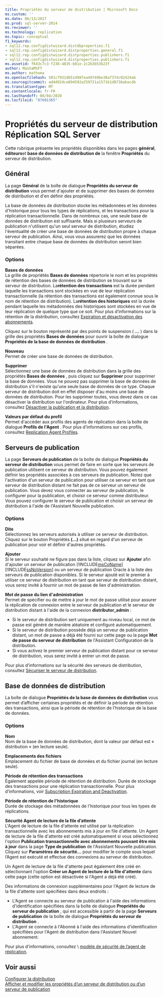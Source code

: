 ```yaml
---
title: Propriétés du serveur de distribution | Microsoft Docs
ms.custom: ''
ms.date: 06/13/2017
ms.prod: sql-server-2014
ms.reviewer: ''
ms.technology: replication
ms.topic: conceptual
f1_keywords:
- sql12.rep.configdistwizard.distdbproperties.f1
- sql12.rep.configdistwizard.distproperties.general.f1
- sql12.rep.configdistwizard.distproperties.publishers.f1
- sql12.rep.configdistwizard.distproperties.publishers.f1
ms.assetid: f643c7c3-f238-4835-b81e-2c2b3b53b23f
author: MashaMSFT
ms.author: mathoma
ms.openlocfilehash: 501c7931d651498fea49749be38af374c02424ab
ms.sourcegitcommit: ad4d92dce894592a259721a1571b1d8736abacdb
ms.translationtype: MT
ms.contentlocale: fr-FR
ms.lasthandoff: 08/04/2020
ms.locfileid: "87601365"
---
```

# <a name="sql-server-replication-distributor-properties"></a>Propriétés du serveur de distribution Réplication SQL Server
Cette rubrique présente les propriétés disponibles dans les pages **général**, **éditeurs**et **base de données de distribution de** la fenêtre **Propriétés** du serveur de distribution. 

## <a name="general"></a>Général
  La page **Général** de la boîte de dialogue **Propriétés du serveur de distribution** vous permet d'ajouter et de supprimer des bases de données de distribution et d'en définir des propriétés.  
  
 La base de données de distribution stocke les métadonnées et les données d'historique pour tous les types de réplications, et les transactions pour la réplication transactionnelle. Dans de nombreux cas, une seule base de données de distribution est suffisante. Mais si plusieurs serveurs de publication n'utilisent qu'un seul serveur de distribution, étudiez l'éventualité de créer une base de données de distribution propre à chaque serveur de publication. Ainsi, vous vous assurerez que les données transitant entre chaque base de données de distribution seront bien séparées.  
  
### <a name="options"></a>Options  
 **Bases de données**  
 La grille de propriétés **Bases de données** répertorie le nom et les propriétés de rétention des bases de données de distribution se trouvant sur le serveur de distribution. La**rétention des transactions** est la durée pendant laquelle les transactions sont stockées en vue de leur réplication transactionnelle (la rétention des transactions est également connue sous le nom de rétention de distribution). La**rétention des historiques** est la durée pendant laquelle les métadonnées des historiques sont stockées en vue de leur réplication de quelque type que ce soit. Pour plus d’informations sur la rétention de la distribution, consultez [Expiration et désactivation des abonnements](subscription-expiration-and-deactivation.md).  
  
 Cliquez sur le bouton représenté par des points de suspension ( **...** ) dans la grille des propriétés **Bases de données** pour ouvrir la boîte de dialogue **Propriétés de la base de données de distribution** .  
  
 **Nouveau**  
 Permet de créer une base de données de distribution.  
  
 **Supprimer**  
 Sélectionnez une base de données de distribution dans la grille des propriétés **Bases de données** , puis cliquez sur **Supprimer** pour supprimer la base de données. Vous ne pouvez pas supprimer la base de données de distribution s'il n'existe qu'une seule base de données de ce type. Chaque serveur de distribution doit en effet disposer d'au moins une base de données de distribution. Pour les supprimer toutes, vous devez dans ce cas désactiver la distribution sur l'ordinateur. Pour plus d’informations, consultez [Désactiver la publication et la distribution](disable-publishing-and-distribution.md).  
  
 **Valeurs par défaut du profil**  
 Permet d'accéder aux profils des agents de réplication dans la boîte de dialogue **Profils de l'Agent** . Pour plus d'informations sur ces profils, consultez [Replication Agent Profiles](agents/replication-agent-profiles.md).  

## <a name="publishers"></a>Serveurs de publication

  La page **Serveurs de publication** de la boîte de dialogue **Propriétés du serveur de distribution** vous permet de faire en sorte que les serveurs de publication utilisent ce serveur de distribution. Vous pouvez également définir les propriétés associées à ces serveurs de publication. Notez que l'activation d'un serveur de publication pour utiliser ce serveur en tant que serveur de distribution distant ne fait pas de ce serveur un serveur de publication. Vous devez vous connecter au serveur de publication, le configurer pour la publication, et choisir ce serveur comme distributeur. Vous pouvez configurer le serveur de publication et choisir un serveur de distribution à l'aide de l'Assistant Nouvelle publication.  
  
### <a name="options"></a>Options  
 **Dite**  
 Sélectionnez les serveurs autorisés à utiliser ce serveur de distribution. Cliquez sur le bouton Propriétés **(...)** situé en regard d'un serveur de publication pour voir et définir d'autres propriétés.  
  
 **Ajouter**  
 Si le serveur souhaité ne figure pas dans la liste, cliquez sur **Ajouter** afin d'ajouter un serveur de publication [!INCLUDE[msCoName](../../includes/msconame-md.md)] [!INCLUDE[ssNoVersion](../../includes/ssnoversion-md.md)] ou un serveur de publication Oracle à la liste des serveurs de publication disponibles. Si le serveur ajouté est le premier à utiliser ce serveur de distribution en tant que serveur de distribution distant, vous serez invité à fournir un mot de passe de lien d'administration.  
  
 **Mot de passe du lien d'administration**  
 Permet de spécifier ou de mettre à jour le mot de passe utilisé pour assurer la réplication de connexion entre le serveur de publication et le serveur de distribution distant à l'aide de la connexion **distributor_admin** :  
  
-   Si le serveur de distribution sert uniquement au niveau local, ce mot de passe est généré de manière aléatoire et configuré automatiquement.  
-   Si le serveur de distribution possède déjà un serveur de publication distant, un mot de passe a déjà été fourni sur cette page ou la page **Mot de passe du serveur de distribution** de l'Assistant Configuration de la distribution.    
-   Si vous activez le premier serveur de publication distant pour ce serveur de distribution, vous serez invité à entrer un mot de passe.  
  
 Pour plus d’informations sur la sécurité des serveurs de distribution, consultez [Sécuriser le serveur de distribution](security/secure-the-distributor.md).  

## <a name="distribution-database"></a>Base de données de distribution
  La boîte de dialogue **Propriétés de la base de données de distribution** vous permet d’afficher certaines propriétés et de définir la période de rétention des transactions, ainsi que la période de rétention de l’historique de la base de données.  
  
### <a name="options"></a>Options  
 **Nom**  
 Nom de la base de données de distribution, dont la valeur par défaut est « distribution » (en lecture seule).  
  
 **Emplacements des fichiers**  
 Emplacement du fichier de base de données et du fichier journal (en lecture seule).  
  
 **Période de rétention des transactions**  
 Également appelée période de rétention de distribution. Durée de stockage des transactions pour une réplication transactionnelle. Pour plus d’informations, voir [Subscription Expiration and Deactivation](subscription-expiration-and-deactivation.md).  
  
 **Période de rétention de l'historique**  
 Durée de stockage des métadonnées de l'historique pour tous les types de réplications.  
  
 **Sécurité Agent de lecture de la file d’attente**  
 L'Agent de lecture de la file d'attente est utilisé par la réplication transactionnelle avec les abonnements mis à jour en file d'attente. Un Agent de lecture de la file d'attente est créé automatiquement si vous sélectionnez l'option **Publication transactionnelle avec abonnements pouvant être mis à jour** dans la page **Type de publication** de l'Assistant Nouvelle publication. Cliquez sur **Paramètres de sécurité…** pour modifier le compte sous lequel l’Agent est exécuté et effectue des connexions au serveur de distribution.  
  
 Un Agent de lecture de la file d'attente peut également être créé en sélectionnant l'option **Créer un Agent de lecture de la file d'attente** dans cette page (cette option est désactivée si l'Agent a déjà été créé).  
  
 Des informations de connexion supplémentaires pour l'Agent de lecture de la file d'attente sont spécifiées dans deux endroits :    
-   L'Agent se connecte au serveur de publication à l'aide des informations d'identification spécifiées dans la boîte de dialogue **Propriétés du serveur de publication** , qui est accessible à partir de la page **Serveurs de publication** de la boîte de dialogue **Propriétés du serveur de distribution** .    
-   L'Agent se connecte à l'Abonné à l'aide des informations d'identification spécifiées pour l'Agent de distribution dans l'Assistant Nouvel abonnement.  
  
 Pour plus d’informations, consultez \\ [modèle de sécurité de l’agent de réplication](security/replication-agent-security-model.md). 

  
## <a name="see-also"></a>Voir aussi  
 [Configurer la distribution](configure-distribution.md)   
 [Afficher et modifier les propriétés d’un serveur de distribution ou d’un serveur de publication](view-and-modify-distributor-and-publisher-properties.md)   

  
  
